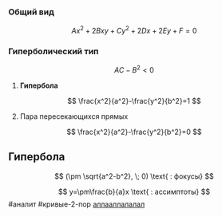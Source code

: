### Общий вид
$$
Ax^2+2Bxy +Cy^2+2Dx+2Ey+F=0
$$
### Гиперболический тип

$$
AC - B^2 < 0
$$

1. **Гипербола** 

$$
\frac{x^2}{a^2}-\frac{y^2}{b^2}=1
$$

2. Пара пересекающихся прямых

$$
\frac{x^2}{a^2}-\frac{y^2}{b^2}=0
$$

## Гипербола

$$
(\pm \sqrt{a^2-b^2}, \; 0) \text{ : фокусы}
$$

$$
y=\pm\frac{b}{a}x \text{ : ассимптоты}
$$
#аналит #кривые-2-пор 
[аллааллалалал]()
